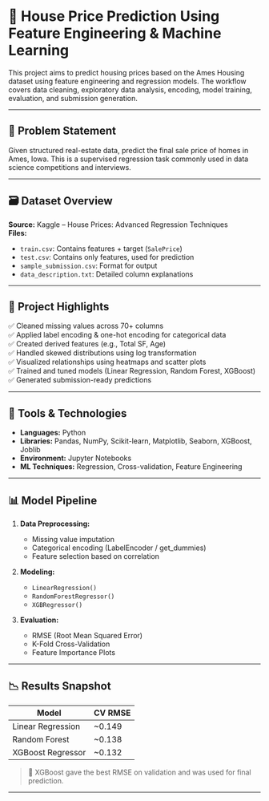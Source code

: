 # 🏡 House Price Prediction Using Feature Engineering & Machine Learning

This project aims to predict housing prices based on the Ames Housing dataset using feature engineering and regression models. The workflow covers data cleaning, exploratory data analysis, encoding, model training, evaluation, and submission generation.

---

## 📌 Problem Statement

Given structured real-estate data, predict the final sale price of homes in Ames, Iowa. This is a supervised regression task commonly used in data science competitions and interviews.

---

## 🗃️ Dataset Overview

**Source:** Kaggle – House Prices: Advanced Regression Techniques  
**Files:**
- `train.csv`: Contains features + target (`SalePrice`)
- `test.csv`: Contains only features, used for prediction
- `sample_submission.csv`: Format for output
- `data_description.txt`: Detailed column explanations

---

## 🧠 Project Highlights

✅ Cleaned missing values across 70+ columns  
✅ Applied label encoding & one-hot encoding for categorical data  
✅ Created derived features (e.g., Total SF, Age)  
✅ Handled skewed distributions using log transformation  
✅ Visualized relationships using heatmaps and scatter plots  
✅ Trained and tuned models (Linear Regression, Random Forest, XGBoost)  
✅ Generated submission-ready predictions  

---

## 🔧 Tools & Technologies

- **Languages:** Python  
- **Libraries:** Pandas, NumPy, Scikit-learn, Matplotlib, Seaborn, XGBoost, Joblib  
- **Environment:** Jupyter Notebooks  
- **ML Techniques:** Regression, Cross-validation, Feature Engineering

---

## 📊 Model Pipeline

1. **Data Preprocessing:**
   - Missing value imputation
   - Categorical encoding (LabelEncoder / get_dummies)
   - Feature selection based on correlation

2. **Modeling:**
   - `LinearRegression()`
   - `RandomForestRegressor()`
   - `XGBRegressor()`

3. **Evaluation:**
   - RMSE (Root Mean Squared Error)
   - K-Fold Cross-Validation
   - Feature Importance Plots

---

## 📉 Results Snapshot

| Model               | CV RMSE |
|--------------------|---------|
| Linear Regression   | ~0.149 |
| Random Forest       | ~0.138 |
| XGBoost Regressor   | ~0.132 |

> 📌 XGBoost gave the best RMSE on validation and was used for final prediction.

---


